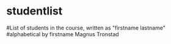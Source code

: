 # studentlist
#List of students in the course, written as "firstname lastname"
#alphabetical by firstname
Magnus Tronstad
